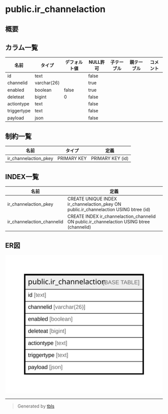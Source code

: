 # public.ir_channelaction

## 概要

## カラム一覧

| 名前          | タイプ         | デフォルト値       | NULL許可   | 子テーブル      | 親テーブル      | コメント     |
| ----------- | ----------- | ------------ | -------- | ---------- | ---------- | -------- |
| id          | text        |              | false    |            |            |          |
| channelid   | varchar(26) |              | true     |            |            |          |
| enabled     | boolean     | false        | true     |            |            |          |
| deleteat    | bigint      | 0            | false    |            |            |          |
| actiontype  | text        |              | false    |            |            |          |
| triggertype | text        |              | false    |            |            |          |
| payload     | json        |              | false    |            |            |          |

## 制約一覧

| 名前                    | タイプ         | 定義               |
| --------------------- | ----------- | ---------------- |
| ir_channelaction_pkey | PRIMARY KEY | PRIMARY KEY (id) |

## INDEX一覧

| 名前                         | 定義                                                                                         |
| -------------------------- | ------------------------------------------------------------------------------------------ |
| ir_channelaction_pkey      | CREATE UNIQUE INDEX ir_channelaction_pkey ON public.ir_channelaction USING btree (id)      |
| ir_channelaction_channelid | CREATE INDEX ir_channelaction_channelid ON public.ir_channelaction USING btree (channelid) |

## ER図

![er](public.ir_channelaction.svg)

---

> Generated by [tbls](https://github.com/k1LoW/tbls)
